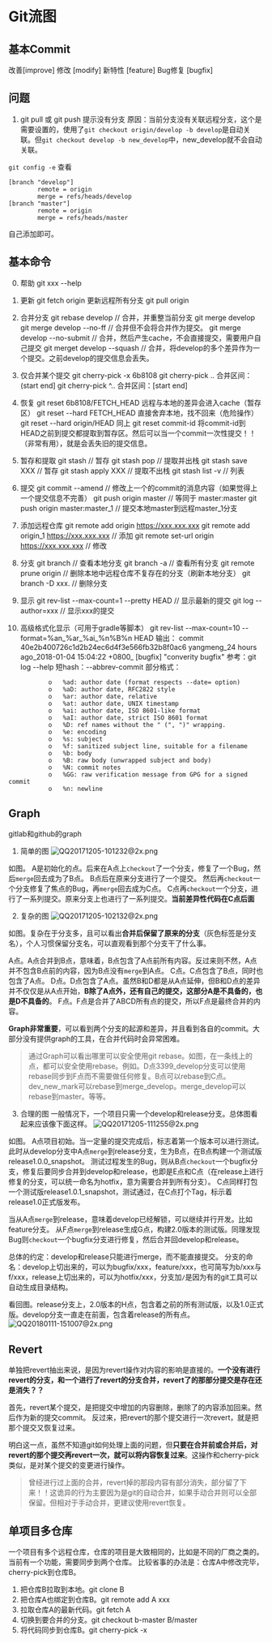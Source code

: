 # Git流图

## 基本Commit
改善[improve]
修改 [modify]
新特性 [feature]
Bug修复 [bugfix]

## 问题

1. git pull 或 git push 提示没有分支
原因：当前分支没有关联远程分支，这个是需要设置的，使用了`git checkout origin/develop -b develop`是自动关联。但`git checkout develop -b new_develop`中，new_develop就不会自动关联。

`git config -e` 查看

```
[branch "develop"]
        remote = origin
        merge = refs/heads/develop
[branch "master"]
        remote = origin
        merge = refs/heads/master
```
自己添加即可。


## 基本命令
0. 帮助
git xxx --help

1. 更新
git fetch origin 更新远程所有分支
git pull origin

2. 合并分支
git rebase develop  // 合并，并重整当前分支
git merge develop
git merge develop --no-ff  // 合并但不会将合并作为提交。
git merge develop --no-submit // 合并，然后产生cache，不会直接提交，需要用户自己提交
git merget develop --squash  // 合并，将develop的多个差异作为一个提交。之前develop的提交信息会丢失。


3. 仅合并某个提交
git cherry-pick -x 6b8108
git cherry-pick <start-commit-id>..<end-commit-id>  合并区间：(start end]
git cherry-pick <start-commit-id>^..<end-commit-id> 合并区间：[start end]

3. 恢复
git reset 6b8108/FETCH_HEAD  远程与本地的差异会进入cache（暂存区）
git reset --hard FETCH_HEAD  直接舍弃本地，找不回来（危险操作）
git reset --hard origin/HEAD  同上
git reset commit-id          将commit-id到HEAD之前到提交都提取到暂存区。然后可以当一个commit一次性提交！！（非常有用），就是会丢失旧的提交信息。

4. 暂存和提取
git stash            // 暂存
git stash pop        // 提取并出栈
git stash save XXX   // 暂存
git stash apply XXX  // 提取不出栈
git stash list -v    // 列表

6. 提交
git commit --amend  // 修改上一个的commit的消息内容（如果觉得上一个提交信息不完善）
git push origin master                   // 等同于 master:master
git push origin master:master_1    // 提交本地master到远程master_1分支

7. 添加远程仓库
git remote add origin https://xxx.xxx.xxx
git remote add origin_1  https://xxx.xxx.xxx   // 添加
git remote set-url origin https://xxx.xxx.xxx  // 修改

8. 分支
git branch      //  查看本地分支
git branch -a   // 查看所有分支
git remote prune origin  //  删除本地中远程仓库不复存在的分支（刷新本地分支）
git branch -D xxx. // 删除分支

9. 显示
git rev-list --max-count=1 --pretty HEAD  // 显示最新的提交
git log --author=xxx // 显示xxx的提交

10. 高级格式化显示（可用于gradle等脚本）
git rev-list --max-count=10 --format=%an_%ar_%ai_%n%B%n  HEAD
输出：
commit 40e2b400726c1d2b24ec6d4f3e566fb32b8f0ac6
yangmeng_24 hours ago_2018-01-04 15:04:22 +0800_
[bugfix] "converity bugfix"
参考：git log --help
短hash：--abbrev-commit
部分格式：
```shell
           o   %ad: author date (format respects --date= option)
           o   %aD: author date, RFC2822 style
           o   %ar: author date, relative
           o   %at: author date, UNIX timestamp
           o   %ai: author date, ISO 8601-like format
           o   %aI: author date, strict ISO 8601 format
           o   %D: ref names without the " (", ")" wrapping.
           o   %e: encoding
           o   %s: subject
           o   %f: sanitized subject line, suitable for a filename
           o   %b: body
           o   %B: raw body (unwrapped subject and body)
           o   %N: commit notes
           o   %GG: raw verification message from GPG for a signed commit
           o   %n: newline
```

## Graph
gitlab和github的graph

1. 简单的图
![QQ20171205-101232@2x.png](http://upload-images.jianshu.io/upload_images/2166887-b0bce05ab347948b.png?imageMogr2/auto-orient/strip%7CimageView2/2/w/1240)

如图。
A是初始化的点。后来在A点上`checkout`了一个分支，修复了一个Bug，然后`merge`回去成为了B点。
B点后在原来分支进行了一个提交。
然后再`checkout`一个分支修复了焦点的Bug，再`merge`回去成为C点。
C点再`checkout`一个分支，进行了一系列提交。原来分支上也进行了一系列提交。**当前差异性代码在C点后面**

2. 复杂的图
![QQ20171205-102132@2x.png](http://upload-images.jianshu.io/upload_images/2166887-bc79845ced09eb07.png?imageMogr2/auto-orient/strip%7CimageView2/2/w/1240)

如图。复杂在于分支多，且可以看出**合并后保留了原来的分支**（灰色标签是分支名），个人习惯保留分支名，可以直观看到那个分支干了什么事。

A点。A点合并到B点，意味着，B点包含了A点前所有内容。反过来则不然，A点并不包含B点前的内容，因为B点没有`merge`到A点。
C点。C点包含了B点，同时也包含了A点。
D点。D点包含了A点。虽然B和D都是从A点延伸，但B和D点的差异并不仅仅是从A点开始，**B除了A点外，还有自己的提交，这部分A是不具备的，也是D不具备的**。
F点。F点是合并了ABCD所有点的提交，所以F点是最终合并的内容。

**Graph非常重要**，可以看到两个分支的起源和差异，并且看到各自的commit。大部分没有提供graph的工具，在合并代码时会异常困难。

> 通过Graph可以看出哪里可以安全使用git rebase。如图，在一条线上的点，都可以安全使用rebase。例如。D点3399_develop分支可以使用rebase同步到F点而不需要做任何修复。B点可以rebase到C点。dev_new_mark可以rebase到merge_develop。merge_develop可以rebase到master。等等。

3. 合理的图
一般情况下，一个项目只需一个develop和release分支。总体图看起来应该像下面这样。
![QQ20171205-111255@2x.png](http://upload-images.jianshu.io/upload_images/2166887-066e3c28863cfac2.png?imageMogr2/auto-orient/strip%7CimageView2/2/w/1240)

如图。
A点项目初始。当一定量的提交完成后，标志着第一个版本可以进行测试。此时从develop分支中A点`merge`到release分支，生为B点，在B点构建一个测试版release1.0.0_snapshot。
测试过程发生的Bug，则从B点`checkout`一个bugfix分支，修复后要同步合并到develop和release，也即是E点和C点（在release上进行修复的分支，可以统一命名为hotfix，意为需要合并到所有分支）。
C点同样打包一个测试版release1.0.1_snapshot，测试通过，在C点打个Tag，标示着release1.0正式版发布。

当从A点`merge`到release，意味着develop已经解锁，可以继续并行开发。比如feature分支。
从F点`merge`到release生成G点，构建2.0版本的测试版。同理发现Bug则`checkout`一个bugfix分支进行修复，然后合并回develop和release。

总体的约定：develop和release只能进行merge，而不能直接提交。
分支的命名：develop上切出来的，可以为bugfix/xxx，feature/xxx，也可简写为b/xxx与f/xxx，release上切出来的，可以为hotfix/xxx，分支加`/`是因为有的git工具可以自动生成目录结构。

看回图。release分支上，2.0版本的H点，包含着之前的所有测试版，以及1.0正式版。develop分支一直走在前面，包含着release的所有点。
![QQ20180111-151007@2x.png](http://upload-images.jianshu.io/upload_images/2166887-b19db186aecdfbe7.png?imageMogr2/auto-orient/strip%7CimageView2/2/w/1240)


## Revert
单独把revert抽出来说，是因为revert操作对内容的影响是直接的。**一个没有进行revert的分支，和一个进行了revert的分支合并，revert了的那部分提交是存在还是消失？？**

首先，revert某个提交，是把提交中增加的内容删除，删除了的内容添加回来。然后作为新的提交commit。
反过来，把revert的那个提交进行一次revert，就是把那个提交又恢复过来。

明白这一点，虽然不知道git如何处理上面的问题，但**只要在合并前或合并后，对revert的那个提交再revert一次，就可以将内容恢复过来**。这操作和cherry-pick类似，是对某个提交的变更进行操作。
> 曾经进行过上面的合并，revert掉的那段内容有部分消失，部分留了下来！！这诡异的行为主要因为是git的自动合并，如果手动合并则可以全部保留。但相对于手动合并，更建议使用revert恢复。

## 单项目多仓库
一个项目有多个远程仓库，仓库的项目是大致相同的，比如是不同的厂商之类的。当前有一个功能，需要同步到两个仓库。
比较省事的办法是：仓库A中修改完毕，cherry-pick到仓库B。

1. 把仓库B拉取到本地。git clone B
2. 把仓库A也绑定到仓库B。git remote add A xxx
3. 拉取仓库A的最新代码。git fetch A
4. 切换到要合并的分支。git checkout b-master B/master
5. 将代码同步到仓库B。git cherry-pick -x <commit-id>

